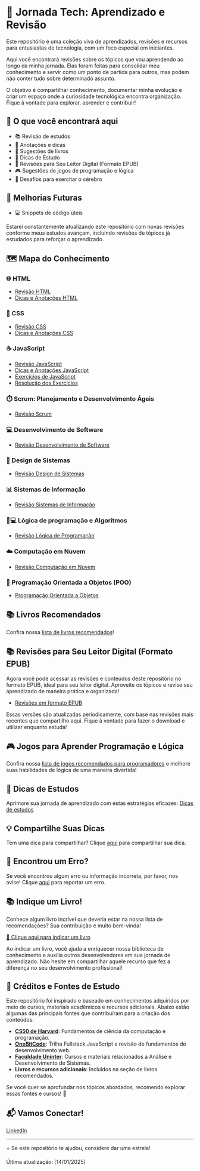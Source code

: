 # 🚀 Jornada Tech: Aprendizado e Revisão

Este repositório é uma coleção viva de aprendizados, revisões e recursos para entusiastas de tecnologia, com um foco especial em iniciantes.  

Aqui você encontrará revisões sobre os tópicos que vou aprendendo ao longo da minha jornada. Elas foram feitas para consolidar meu conhecimento e servir como um ponto de partida para outros, mas podem não conter tudo sobre determinado assunto.  

O objetivo é compartilhar conhecimento, documentar minha evolução e criar um espaço onde a curiosidade tecnológica encontra organização. Fique à vontade para explorar, aprender e contribuir!

## 🌟 O que você encontrará aqui

- 📚 Revisão de estudos
- 📝 Anotações e dicas
- 📖 Sugestões de livros
- 💭 Dicas de Estudo
- 📱 Revisões para Seu Leitor Digital (Formato EPUB)
- 🎮 Sugestões de jogos de programação e lógica
- 🧠 Desafios para exercitar o cérebro

## 🔮 Melhorias Futuras

- 💻 Snippets de código úteis

Estarei constantemente atualizando este repositório com novas revisões conforme meus estudos avançam, incluindo revisões de tópicos já estudados para reforçar o aprendizado.


## 🗺️ Mapa do Conhecimento

### 🌐 HTML
- [Revisão HTML](./html/revisao.md)
- [Dicas e Anotações HTML](./html/dicas.md)

### 🎨 CSS
- [Revisão CSS](./css/revisao.md)
- [Dicas e Anotações CSS](./css/dicas.md)

### ☕ JavaScript
- [Revisão JavaScript](./javascript/revisao.md)
- [Dicas e Anotações JavaScript](./javascript/dicas.md)
- [Exercícios de JavaScript](./javascript/exercicios.md)
- [Resolução dos Exercícios](./javascript/resolucao-exercicios.md)

### ⏱️ Scrum: Planejamento e Desenvolvimento Ágeis
- [Revisão Scrum](./scrum/revisao.md)

### 💻 Desenvolvimento de Software
- [Revisão Desenvolvimento de Software](./desenvolvimento-de-software/revisao.md)

### 📐 Design de Sistemas
- [Revisão Design de Sistemas](./design-de-sistemas/revisao.md)

### 📊 Sistemas de Informação
- [Revisão Sistemas de Informação](./sistemas-de-informacao/revisao.md)

### 🧠💻 Lógica de programação e Algoritmos
- [Revisão Lógica de Programação](./logica-de-programacao/revisao.md)

### ☁️ Computação em Nuvem
- [Revisão Computação em Nuvem](./computacao-em-nuvem/revisao.md)

### 🧩 Programação Orientada a Objetos (POO)
- [Programação Orientada a Objetos](./programacao-orientada-a-objetos/revisao.md)

## 📚 Livros Recomendados

Confira nossa [lista de livros recomendados](./livros-recomendados.md)!

## 📚 Revisões para Seu Leitor Digital (Formato EPUB)

Agora você pode acessar as revisões e conteúdos deste repositório no formato EPUB, ideal para seu leitor digital. Aproveite os tópicos e revise seu aprendizado de maneira prática e organizada!

- [Revisões em formato EPUB](./revisoes-epub)

Essas versões são atualizadas periodicamente, com base nas revisões mais recentes que compartilho aqui. Fique à vontade para fazer o download e utilizar enquanto estuda!


## 🎮 Jogos para Aprender Programação e Lógica

Confira nossa [lista de jogos recomendados para programadores](./jogos-programacao.md) e melhore suas habilidades de lógica de uma maneira divertida!


## 💭 Dicas de Estudos

Aprimore sua jornada de aprendizado com estas estratégias eficazes: [Dicas de estudos](./dicas-de-estudos/dicas-de-estudos.md)


## 💡 Compartilhe Suas Dicas

Tem uma dica para compartilhar? Clique [aqui](../../issues/new?assignees=&labels=dica&template=compartilhe-dica.md&title=%5BDICA%5D) para compartilhar sua dica.



## 🐞 Encontrou um Erro?

Se você encontrou algum erro ou informação incorreta, por favor, nos avise! Clique [aqui](../../issues/new?assignees=&labels=erro&template=reportar-erro.md&title=%5BERRO%5D) para reportar um erro.



## 📚 Indique um Livro!

Conhece algum livro incrível que deveria estar na nossa lista de recomendações? Sua contribuição é muito bem-vinda!

[🔗 Clique aqui para indicar um livro](../../issues/new?assignees=&labels=livro%2Crecomenda%C3%A7%C3%A3o&template=indicar-livro.md&title=%5BLIVRO%5D+)

Ao indicar um livro, você ajuda a enriquecer nossa biblioteca de conhecimento e auxilia outros desenvolvedores em sua jornada de aprendizado. Não hesite em compartilhar aquele recurso que fez a diferença no seu desenvolvimento profissional!

## 📌 Créditos e Fontes de Estudo  

Este repositório foi inspirado e baseado em conhecimentos adquiridos por meio de cursos, materiais acadêmicos e recursos adicionais. Abaixo estão algumas das principais fontes que contribuíram para a criação dos conteúdos:  

- **<a href="https://cs50.harvard.edu/" target="_blank">CS50 de Harvard</a>**: Fundamentos de ciência da computação e programação.  
- **<a href="https://comunidade.onebitcode.com/feed" target="_blank">OneBitCode</a>**: Trilha Fullstack JavaScript e revisão de fundamentos do desenvolvimento web.  
- **<a href="https://www.uninter.com/graduacao/a-distancia/tecnologia-em-analise-e-desenvolvimento-de-sistemas-2/?gad_source=1&gclid=CjwKCAiAp4O8BhAkEiwAqv2UqHr-mwaAgTiokfDVtsOmlYh3WYcM4Dnr6oY0JIAiM6qb10uti022QBoC2KkQAvD_BwE&gclsrc=aw.ds" target="_blank">Faculdade Uninter</a>**: Cursos e materiais relacionados a Análise e Desenvolvimento de Sistemas.  
- **Livros e recursos adicionais**: Incluídos na seção de livros recomendados.  
  

Se você quer se aprofundar nos tópicos abordados, recomendo explorar essas fontes e cursos! 🌟


## 📬 Vamos Conectar!

<a href="https://www.linkedin.com/in/auyber-genesini-moura-58b258144/" target="_blank">LinkedIn</a>


---

⭐ Se este repositório te ajudou, considere dar uma estrela!

Última atualização: [14/01/2025]
